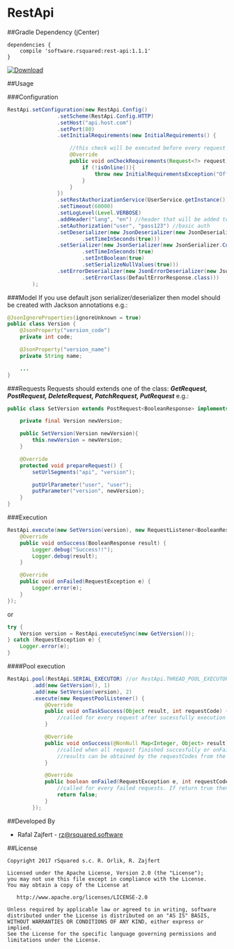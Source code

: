 # RestApi

##Gradle Dependency (jCenter)

```Gradle
dependencies {
    compile 'software.rsquared:rest-api:1.1.1'
}
```

[ ![Download](https://api.bintray.com/packages/rsquared/maven/rest-api/images/download.svg) ](https://bintray.com/rsquared/maven/rest-api/_latestVersion)

##Usage

###Configuration

```java
RestApi.setConfiguration(new RestApi.Config()
                .setScheme(RestApi.Config.HTTP)
                .setHost("api.host.com")
                .setPort(80)
                .setInitialRequirements(new InitialRequirements() {

                    //this check will be executed before every request
                    @Override
                    public void onCheckRequirements(Request<?> request) throws InitialRequirementsException {
                        if (!isOnline()){
                            throw new InitialRequirementsException("Offline!");
                        }
                    }
                })
                .setRestAuthorizationService(UserService.getInstance())
                .setTimeout(60000)
                .setLogLevel(Level.VERBOSE)
                .addHeader("lang", "en") //header that will be added to every request
                .setAuthorization("user", "pass123") //basic auth
                .setDeserializer(new JsonDeserializer(new JsonDeserializer.Config()
                        .setTimeInSeconds(true)))
                .setSerializer(new JsonSerializer(new JsonSerializer.Config()
                        .setTimeInSeconds(true)
                        .setIntBoolean(true)
                        .setSerializeNullValues(true)))
                .setErrorDeserializer(new JsonErrorDeserializer(new JsonErrorDeserializer.Config()
                        .setErrorClass(DefaultErrorResponse.class)))
        );
```

###Model
If you use default json serializer/deserializer then model should be created with Jackson annotations e.g.:
```java
@JsonIgnoreProperties(ignoreUnknown = true)
public class Version {
    @JsonProperty("version_code")
    private int code;

    @JsonProperty("version_name")
    private String name;

    ...
}
```

###Requests
Requests should extends one of the class: _**GetRequest, PostRequest, DeleteRequest, PatchRequest, PutRequest**_ e.g.:
```java
public class SetVersion extends PostRequest<BooleanResponse> implements Authorizable {

    private final Version newVersion;

    public SetVersion(Version newVersion){
        this.newVersion = newVersion;
    }

    @Override
    protected void prepareRequest() {
        setUrlSegments("api", "version");

        putUrlParameter("user", "user");
        putParameter("version", newVersion);
    }
}
```

###Execution
```java
RestApi.execute(new SetVersion(version), new RequestListener<BooleanResponse>() {
    @Override
    public void onSuccess(BooleanResponse result) {
        Logger.debug("Success!!");
        Logger.debug(result);
    }

    @Override
    public void onFailed(RequestException e) {
        Logger.error(e);
    }
});
```
or
```java
try {
    Version version = RestApi.executeSync(new GetVersion());
} catch (RequestException e) {
    Logger.error(e);
}
```


####Pool execution
```java
RestApi.pool(RestApi.SERIAL_EXECUTOR) //or RestApi.THREAD_POOL_EXECUTOR
        .add(new GetVersion(), 1)
        .add(new SetVersion(version), 2)
        .execute(new RequestPoolListener() {
            @Override
            public void onTaskSuccess(Object result, int requestCode) {
                //called for every request after sucessfully execution
            }

            @Override
            public void onSuccess(@NonNull Map<Integer, Object> result) {
                //called when all request finished succesfully or onFailed method returns false for failed executions
                //results can be obtained by the requestCodes from the 'result' map
            }

            @Override
            public boolean onFailed(RequestException e, int requestCode) {
                //called for every failed requests. If return true then all unfinished requests will be stopped and onSuccess method will not be invoked
                return false;
            }
        });
```

##Developed By

 * Rafal Zajfert - <rz@rsquared.software>

##License

    Copyright 2017 rSquared s.c. R. Orlik, R. Zajfert

    Licensed under the Apache License, Version 2.0 (the "License");
    you may not use this file except in compliance with the License.
    You may obtain a copy of the License at

       http://www.apache.org/licenses/LICENSE-2.0

    Unless required by applicable law or agreed to in writing, software
    distributed under the License is distributed on an "AS IS" BASIS,
    WITHOUT WARRANTIES OR CONDITIONS OF ANY KIND, either express or implied.
    See the License for the specific language governing permissions and
    limitations under the License.
